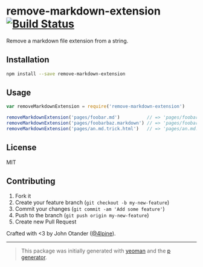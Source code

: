 # remove-markdown-extension [![Build Status](https://secure.travis-ci.org/johnotander/remove-markdown-extension.png?branch=master)](https://travis-ci.org/johnotander/remove-markdown-extension)

Remove a markdown file extension from a string.

## Installation

```bash
npm install --save remove-markdown-extension
```

## Usage

```javascript
var removeMarkdownExtension = require('remove-markdown-extension')

removeMarkdownExtension('pages/foobar.md')          // => 'pages/foobar'
removeMarkdownExtension('pages/foobarbaz.markdown') // => 'pages/foobarbaz'
removeMarkdownExtension('pages/an.md.trick.html')   // => 'pages/an.md.trick.html'
```

## License

MIT

## Contributing

1. Fork it
2. Create your feature branch (`git checkout -b my-new-feature`)
3. Commit your changes (`git commit -am 'Add some feature'`)
4. Push to the branch (`git push origin my-new-feature`)
5. Create new Pull Request

Crafted with <3 by John Otander ([@4lpine](https://twitter.com/4lpine)).

***

> This package was initially generated with [yeoman](http://yeoman.io) and the [p generator](https://github.com/johnotander/generator-p.git).
